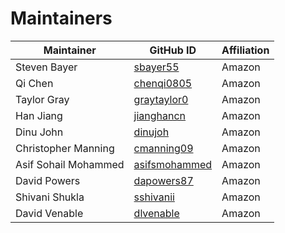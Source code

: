 # Maintainers
| Maintainer | GitHub ID | Affiliation |
| --------------- | --------- | ----------- |
| Steven Bayer | [sbayer55](https://github.com/sbayer55) | Amazon |
| Qi Chen | [chenqi0805](https://github.com/chenqi0805) | Amazon |
| Taylor Gray | [graytaylor0](https://github.com/graytaylor0) | Amazon |
| Han Jiang | [jianghancn](https://github.com/jianghancn) | Amazon |
| Dinu John |  [dinujoh](https://github.com/dinujoh) | Amazon |
| Christopher Manning | [cmanning09](https://github.com/cmanning09) | Amazon |
| Asif Sohail Mohammed | [asifsmohammed](https://github.com/asifsmohammed) | Amazon |
| David Powers | [dapowers87](https://github.com/dapowers87) | Amazon |
| Shivani Shukla | [sshivanii](https://github.com/sshivanii) | Amazon |
| David Venable | [dlvenable](https://github.com/dlvenable) | Amazon |
